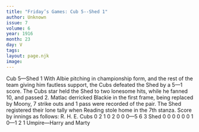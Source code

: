 ```yaml
---
title: "Friday’s Games: Cub 5--Shed 1"
author: Unknown
issue: 7
volume: 6
year: 1916
month: 23
day: V
tags:
layout: page.njk
image:
---
```

Cub 5—Shed 1      With Albie pitching in championship form, and the rest of the team giving him fautless support, the Cubs defeated the Shed by a 5—1 score.    The Cubs star held the Shed to two lonesome hits, while he fanned 10, and passed 2.    Matlac derricked Blackie in the first frame, being replaced by Moony, 7 strike outs and 1 pass were recorded of the pair.   The Shed registered their lone tally when Reading stole home in the 7th stanza.   Score by innings as follows:   R. H. E. Cubs 0 2 1 0 2 0 0 0—5 6 3 Shed 0 0 0 0 0 0 1 0—1 2 1    Umpire—Harry and Marty      


